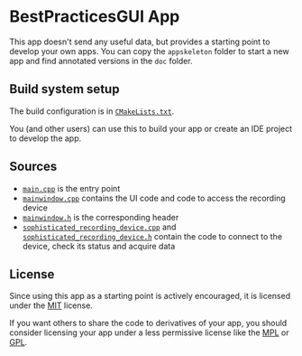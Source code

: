 # BestPracticesGUI App

This app doesn't send any useful data, but provides a starting point to develop
your own apps. You can copy the `appskeleton` folder to start a new app and
find annotated versions in the `doc` folder.

## Build system setup

The build configuration is in [`CMakeLists.txt`](doc/CMakeLists.txt.md).

You (and other users) can use this to build your app or create an IDE project
to develop the app.

## Sources

- [`main.cpp`](doc/main.cpp.md) is the entry point
- [`mainwindow.cpp`](doc/mainwindow.cpp.md) contains the UI code and code to
  access the recording device
- [`mainwindow.h`](doc/mainwindow.h.md) is the corresponding header
- [`sophisticated_recording_device.cpp`](doc/sophisticated_recording_device.cpp.md)
  and [`sophisticated_recording_device.h`](doc/sophisticated_recording_device.h.md)
  contain the code to connect to the device, check its status and acquire data

## License

Since using this app as a starting point is actively encouraged, it is licensed
under the [MIT](https://choosealicense.com/licenses/mit/) license.

If you want others to share the code to derivatives of your app, you should
consider licensing your app under a less permissive license like the
[MPL](https://choosealicense.com/licenses/mpl-2.0/) or
[GPL](https://choosealicense.com/licenses/gpl-3.0/).
